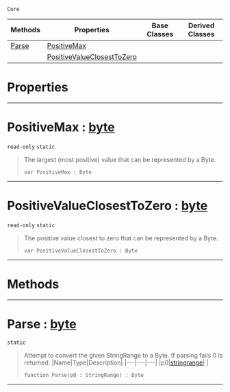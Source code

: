  `Core`

|Methods|Properties|Base Classes|Derived Classes|
|---|---|---|---|
|[ Parse](https://github.com/PlasmaEngine/PlasmaDocs/tree/master/docs/C%2B%2B/code_reference/lightning_base_types/byte.markdown#parse-plasma-engine-docume)|[ PositiveMax](https://github.com/PlasmaEngine/PlasmaDocs/tree/master/docs/C%2B%2B/code_reference/lightning_base_types/byte.markdown#positivemax-plasma-engine)| | |
| |[ PositiveValueClosestToZero](https://github.com/PlasmaEngine/PlasmaDocs/tree/master/docs/C%2B%2B/code_reference/lightning_base_types/byte.markdown#positivevalueclosesttoze)| | |


 #  Properties


---  
 #  PositiveMax : [byte](https://github.com/PlasmaEngine/PlasmaDocs/tree/master/docs/C%2B%2B/code_reference/lightning_base_types/byte.markdown)

 `read-only` `static`

> The largest (most positive) value that can be represented by a Byte.
> ``` lang=cpp, name=Lightning
> var PositiveMax : Byte


---  
 #  PositiveValueClosestToZero : [byte](https://github.com/PlasmaEngine/PlasmaDocs/tree/master/docs/C%2B%2B/code_reference/lightning_base_types/byte.markdown)

 `read-only` `static`

> The positive value closest to zero that can be represented by a Byte.
> ``` lang=cpp, name=Lightning
> var PositiveValueClosestToZero : Byte


---  
 #  Methods


---  
 #  Parse : [byte](https://github.com/PlasmaEngine/PlasmaDocs/tree/master/docs/C%2B%2B/code_reference/lightning_base_types/byte.markdown)

 `static`

> Attempt to convert the given StringRange to a Byte. If parsing fails 0 is returned.
> |Name|Type|Description|
> |---|---|---|
> |p0|[stringrange](https://github.com/PlasmaEngine/PlasmaDocs/tree/master/docs/C%2B%2B/code_reference/lightning_base_types/stringrange.markdown)| |
> ``` lang=cpp, name=Lightning
> function Parse(p0 : StringRange) : Byte
> ``` 


---  
 

 